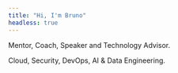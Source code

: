 ```yaml
---
title: "Hi, I'm Bruno"
headless: true
---
```


Mentor, Coach, Speaker and Technology Advisor.

Cloud, Security, DevOps, AI & Data Engineering.
